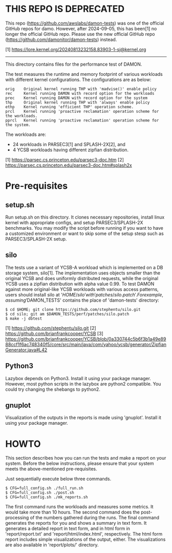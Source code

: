 THIS REPO IS DEPRECATED
=======================

This repo (https://github.com/awslabs/damon-tests) was one of the official
GitHub repos for damo.  However, after 2024-09-05, this has been[1] no longer
the official GitHub repo.  Please use the new official GitHub repo
(https://github.com/damonitor/damon-tests) instead.

[1] https://lore.kernel.org/20240813232158.83903-1-sj@kernel.org

---

This directory contains files for the performance test of DAMON.

The test measures the runtime and memory footprint of various workloads with
different kernel configurations.  The configurations are as below:

    orig	Original kernel running THP with 'madvise()' enable policy
    rec		Kernel running DAMON with record option for the workloads
    prec	Kernel running DAMON with record option for the system
    thp		Original kernel running THP with 'always' enable policy
    ethp	Kernel running 'efficient THP' operation scheme.
    prcl	Kernel running 'proactive reclamation' operation scheme for the workloads.
    pprcl	Kernel running 'proactive reclamation' operation scheme for the system.

The workloads are:

- 24 workloads in PARSEC3[1] and SPLASH-2X[2], and
- 4 YCSB workloads having different zipfian distribution.

[1] https://parsec.cs.princeton.edu/parsec3-doc.htm
[2] https://parsec.cs.princeton.edu/parsec3-doc.htm#splash2x


Pre-requisites
==============

setup.sh
--------

Run setup.sh on this directory.  It clones necessary repositories, install
linux kernel with appropriate configs, and setup PARSEC3/SPLASH-2X benchmarks.
You may modify the script before running if you want to have a customized
environment or want to skip some of the setup stesp such as PARSEC3/SPLASH-2X
setup.


silo
----

The tests use a variant of YCSB-A workload which is implemented on a DB storage
system, silo[1].  The implementation uses objects smaller than the original
YCSB and does uniformly distributed requests, while the original YCSB uses
a zipfian distribution with alpha value 0.99.  To test DAMON against more
original-like YCSB workloads with various access patterns, users should install
silo at '$HOME/silo' with 'patches/silo.patch'.  For example, assuming
'$DAMON_TESTS' contains the place of 'damon-tests' directory:

    $ cd $HOME; git clone https://github.com/stephentu/silo.git
    $ cd silo; git am $DAMON_TESTS/perf/patches/silo.patch
    $ make -j dbtest

[1] https://github.com/stephentu/silo.git
[2] https://github.com/brianfrankcooper/YCSB
[3] https://github.com/brianfrankcooper/YCSB/blob/0a330744c5b6f3b1a49e8988ccf1f6ac748340f5/core/src/main/java/com/yahoo/ycsb/generator/ZipfianGenerator.java#L42


Python3
-------

Lazybox depends on Python3.  Install it using your package manager.  However,
most python scripts in the lazybox are python2 compatible.   You could try
changing the shebangs to python2.


gnuplot
-------

Visualization of the outputs in the reports is made using 'gnuplot'.  Install
it using your package manager.


HOWTO
=====

This section describes how you can run the tests and make a report on your
system.  Before the below instructions, please ensure that your system meets
the above-mentioned pre-requisites.

Just sequentially execute below three commands.

    $ CFG=full_config.sh ./full_run.sh
    $ CFG=full_config.sh ./post.sh
    $ CFG=full_config.sh ./mk_reports.sh

The first command runs the workloads and measures some metrics.  It would take
more than 10 hours.  The second command does the post-processing of the numbers
gathered during the runs.  The final command generates the reports for you and
shows a summary in text form.  It generates a detailed report in text form, and
in html form in 'report/report.txt' and 'report/html/index.html', respectively.
The html form report includes simple visualizations of the output, either.  The
visualizations are also available in 'report/plots/' directory.
